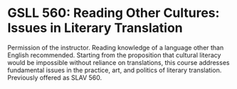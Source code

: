 # GSLL 560: Reading Other Cultures: Issues in Literary Translation

Permission of the instructor. Reading knowledge of a language other than English recommended. Starting from the proposition that cultural literacy would be impossible without reliance on translations, this course addresses fundamental issues in the practice, art, and politics of literary translation. Previously offered as SLAV 560.